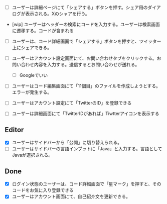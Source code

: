 - [ ] ユーザーは詳細ページにて「シェアする」ボタンを押す。シェア用のダイアログが表示される。Xのシャアを行う。

- [wip] ユーザーはヘッダーの検索にコードを入力する。ユーザーは検索画面に遷移する。コードが含まれる


- [ ] ユーザーは、コード詳細画面で「シェアする」ボタンを押すと、ツイッター上にシェアできる。


- [ ] ユーザーはアカウント設定画面にて、お問い合わせタブをクリックする。お問い合わせ内容を入力する。送信するとお問い合わせが送れる。
  - [ ] Googleでいい


- [ ] ユーザーはコード編集画面にて「11個目」のファイルを作成しようとする。エラーが発生する。


- [ ] ユーザーはアカウント設定にて「TwitterのID」を登録できる
- [ ] ユーザーは詳細画面にて「TwitterIDがあれば」Tiwtterアイコンを表示する

## Editor

- [x] ユーザーはサイドバーから「公開」に切り替えられる。
- [ ] ユーザーはサイドバーの言語インプットに「Java」と入力する。言語としてJavaが選択される。

## Done

- [x] ログイン状態のユーザーは、コード詳細画面で「星マーク」を押すと、そのコードをお気に入り登録できる
- [x] ユーザーはアカウント画面にて、自己紹介文を更新できる。